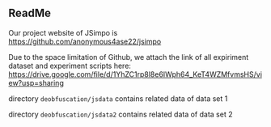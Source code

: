 ## ReadMe

Our project website of JSimpo is https://github.com/anonymous4ase22/jsimpo


Due to the space limitation of Github, we attach the link of all expiriment dataset and experiment scripts here: https://drive.google.com/file/d/1YhZC1rp8l8e6IWph64_KeT4WZMfvmsHS/view?usp=sharing

directory `deobfuscation/jsdata` contains related data of data set 1

directory `deobfuscation/jsdata2` contains related data of data set 2
